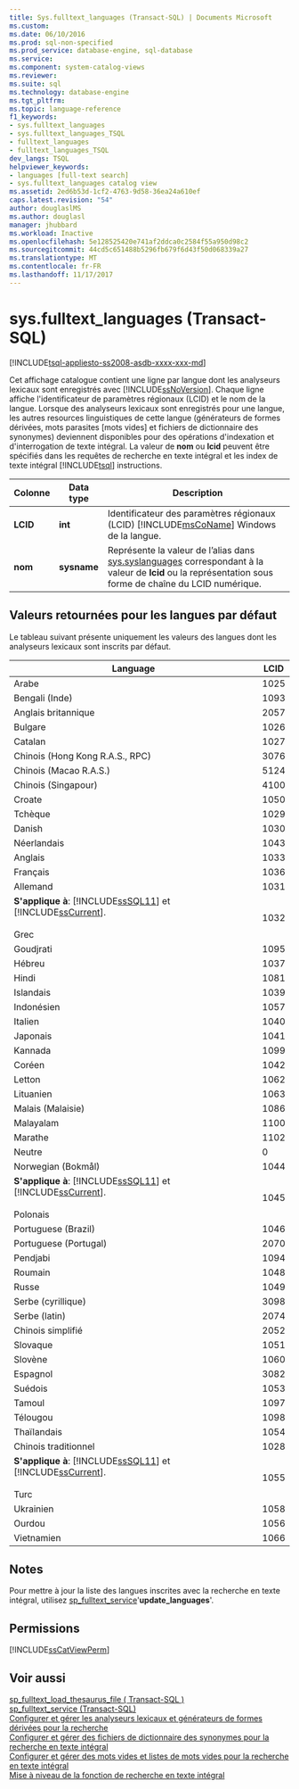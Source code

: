 ```yaml
---
title: Sys.fulltext_languages (Transact-SQL) | Documents Microsoft
ms.custom: 
ms.date: 06/10/2016
ms.prod: sql-non-specified
ms.prod_service: database-engine, sql-database
ms.service: 
ms.component: system-catalog-views
ms.reviewer: 
ms.suite: sql
ms.technology: database-engine
ms.tgt_pltfrm: 
ms.topic: language-reference
f1_keywords:
- sys.fulltext_languages
- sys.fulltext_languages_TSQL
- fulltext_languages
- fulltext_languages_TSQL
dev_langs: TSQL
helpviewer_keywords:
- languages [full-text search]
- sys.fulltext_languages catalog view
ms.assetid: 2ed6b53d-1cf2-4763-9d58-36ea24a610ef
caps.latest.revision: "54"
author: douglaslMS
ms.author: douglasl
manager: jhubbard
ms.workload: Inactive
ms.openlocfilehash: 5e128525420e741af2ddca0c2584f55a950d98c2
ms.sourcegitcommit: 44cd5c651488b5296fb679f6d43f50d068339a27
ms.translationtype: MT
ms.contentlocale: fr-FR
ms.lasthandoff: 11/17/2017
---
```

# <a name="sysfulltextlanguages-transact-sql"></a>sys.fulltext_languages (Transact-SQL)
[!INCLUDE[tsql-appliesto-ss2008-asdb-xxxx-xxx-md](../../includes/tsql-appliesto-ss2008-asdb-xxxx-xxx-md.md)]

  Cet affichage catalogue contient une ligne par langue dont les analyseurs lexicaux sont enregistrés avec [!INCLUDE[ssNoVersion](../../includes/ssnoversion-md.md)]. Chaque ligne affiche l'identificateur de paramètres régionaux (LCID) et le nom de la langue. Lorsque des analyseurs lexicaux sont enregistrés pour une langue, les autres resources linguistiques de cette langue (générateurs de formes dérivées, mots parasites [mots vides] et fichiers de dictionnaire des synonymes) deviennent disponibles pour des opérations d'indexation et d'interrogation de texte intégral. La valeur de **nom** ou **lcid** peuvent être spécifiés dans les requêtes de recherche en texte intégral et les index de texte intégral [!INCLUDE[tsql](../../includes/tsql-md.md)] instructions.  
   
|Colonne|Data type| Description|  
|------------|---------------|-----------------|  
|**LCID**|**int**|Identificateur des paramètres régionaux (LCID) [!INCLUDE[msCoName](../../includes/msconame-md.md)] Windows de la langue.|  
|**nom**|**sysname**|Représente la valeur de l’alias dans [sys.syslanguages](../../relational-databases/system-compatibility-views/sys-syslanguages-transact-sql.md) correspondant à la valeur de **lcid** ou la représentation sous forme de chaîne du LCID numérique.|  
  
## <a name="values-returned-for-default-languages"></a>Valeurs retournées pour les langues par défaut  
 Le tableau suivant présente uniquement les valeurs des langues dont les analyseurs lexicaux sont inscrits par défaut.  
  
|Language|LCID|  
|--------------|----------|  
|Arabe|1025|  
|Bengali (Inde)|1093|  
|Anglais britannique|2057|  
|Bulgare|1026|  
|Catalan|1027|  
|Chinois (Hong Kong R.A.S., RPC)|3076|  
|Chinois (Macao R.A.S.)|5124|  
|Chinois (Singapour)|4100|  
|Croate|1050|  
|Tchèque|1029|  
|Danish|1030|  
|Néerlandais|1043|  
|Anglais|1033|  
|Français|1036|  
|Allemand|1031|  
|**S'applique à**: [!INCLUDE[ssSQL11](../../includes/sssql11-md.md)] et [!INCLUDE[ssCurrent](../../includes/sscurrent-md.md)].<br /><br /> Grec|1032|  
|Goudjrati|1095|  
|Hébreu|1037|  
|Hindi|1081|  
|Islandais|1039|  
|Indonésien|1057|  
|Italien|1040|  
|Japonais|1041|  
|Kannada|1099|  
|Coréen|1042|  
|Letton|1062|  
|Lituanien|1063|  
|Malais (Malaisie)|1086|  
|Malayalam|1100|  
|Marathe|1102|  
|Neutre|0|  
|Norwegian (Bokmål)|1044|  
|**S'applique à**: [!INCLUDE[ssSQL11](../../includes/sssql11-md.md)] et [!INCLUDE[ssCurrent](../../includes/sscurrent-md.md)].<br /><br /> Polonais|1045|  
|Portuguese (Brazil)|1046|  
|Portuguese (Portugal)|2070|  
|Pendjabi|1094|  
|Roumain|1048|  
|Russe|1049|  
|Serbe (cyrillique)|3098|  
|Serbe (latin)|2074|  
|Chinois simplifié|2052|  
|Slovaque|1051|  
|Slovène|1060|  
|Espagnol|3082|  
|Suédois|1053|  
|Tamoul|1097|  
|Télougou|1098|  
|Thaïlandais|1054|  
|Chinois traditionnel|1028|  
|**S'applique à**: [!INCLUDE[ssSQL11](../../includes/sssql11-md.md)] et [!INCLUDE[ssCurrent](../../includes/sscurrent-md.md)].<br /><br /> Turc|1055|  
|Ukrainien|1058|  
|Ourdou|1056|  
|Vietnamien|1066|  
  
## <a name="remarks"></a>Notes  
 Pour mettre à jour la liste des langues inscrites avec la recherche en texte intégral, utilisez [sp_fulltext_service](../../relational-databases/system-stored-procedures/sp-fulltext-service-transact-sql.md)'**update_languages**'.  
  
## <a name="permissions"></a>Permissions  
 [!INCLUDE[ssCatViewPerm](../../includes/sscatviewperm-md.md)]  
  
## <a name="see-also"></a>Voir aussi  
 [sp_fulltext_load_thesaurus_file &#40; Transact-SQL &#41;](../../relational-databases/system-stored-procedures/sp-fulltext-load-thesaurus-file-transact-sql.md)   
 [sp_fulltext_service &#40;Transact-SQL&#41;](../../relational-databases/system-stored-procedures/sp-fulltext-service-transact-sql.md)   
 [Configurer et gérer les analyseurs lexicaux et générateurs de formes dérivées pour la recherche](../../relational-databases/search/configure-and-manage-word-breakers-and-stemmers-for-search.md)   
 [Configurer et gérer des fichiers de dictionnaire des synonymes pour la recherche en texte intégral](../../relational-databases/search/configure-and-manage-thesaurus-files-for-full-text-search.md)   
 [Configurer et gérer des mots vides et listes de mots vides pour la recherche en texte intégral](../../relational-databases/search/configure-and-manage-stopwords-and-stoplists-for-full-text-search.md)   
 [Mise à niveau de la fonction de recherche en texte intégral](../../relational-databases/search/upgrade-full-text-search.md)  
  
  
